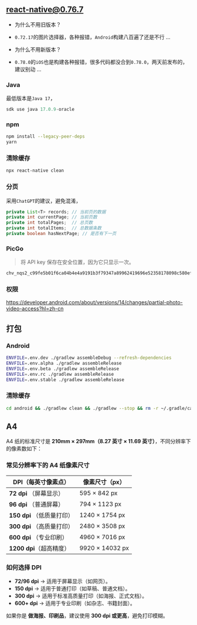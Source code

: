 ## react-native@0.76.7

- 为什么不用旧版本？
- `0.72.17`的图片选择器，各种报错，`Android`构建八百遍了还是不行 ...

- 为什么不用新版本？
- `0.78.0`的`iOS`也是构建各种报错，很多代码都没合到`0.78.0`，两天前发布的，建议别动 ...

### Java

最低版本是`Java 17`，

```java
sdk use java 17.0.9-oracle
```

### npm

```sh
npm install --legacy-peer-deps
yarn
```

### 清除缓存

```sh
npx react-native clean
```

### 分页

采用`ChatGPT`的建议，避免混淆，

```java
private List<T> records; // 当前页的数据
private int currentPage; // 当前页数
private int totalPages;  // 总页数
private int totalItems;  // 总数据条数
private boolean hasNextPage; // 是否有下一页
```

### PicGo

> 将 API key 保存在安全位置，因为它只显示一次。

```sh
chv_nqs2_c99fe5b01f6ca04b4e4a9191b3f79347a89962419696e52358178098c580ef3302005f91e9eceec0428f3a956b278e10f1c391ac9f52694137d5a034694c58b6
```

### 权限

https://developer.android.com/about/versions/14/changes/partial-photo-video-access?hl=zh-cn

## 打包

### Android

```bash
ENVFILE=.env.dev ./gradlew assembleDebug --refresh-dependencies
ENVFILE=.env.alpha ./gradlew assembleRelease
ENVFILE=.env.beta ./gradlew assembleRelease
ENVFILE=.env.rc ./gradlew assembleRelease
ENVFILE=.env.stable ./gradlew assembleRelease
```

### 清除缓存

```sh
cd android && ./gradlew clean && ./gradlew --stop && rm -r ~/.gradle/caches
```

## A4

A4 纸的标准尺寸是 **210mm × 297mm（8.27 英寸 × 11.69 英寸）**，不同分辨率下的像素数如下：

### **常见分辨率下的 A4 纸像素尺寸**

| DPI（每英寸像素点）        | **像素尺寸（px）** |
| -------------------------- | ------------------ |
| **72 dpi** （屏幕显示）    | 595 × 842 px       |
| **96 dpi** （普通屏幕）    | 794 × 1123 px      |
| **150 dpi** （低质量打印） | 1240 × 1754 px     |
| **300 dpi** （高质量打印） | 2480 × 3508 px     |
| **600 dpi** （专业印刷）   | 4960 × 7016 px     |
| **1200 dpi**（超高精度）   | 9920 × 14032 px    |

### **如何选择 DPI**

- **72/96 dpi** → 适用于屏幕显示（如网页）。
- **150 dpi** → 适用于普通打印（如草稿、普通文档）。
- **300 dpi** → 适用于标准高质量打印（如海报、正式文档）。
- **600+ dpi** → 适用于专业印刷（如杂志、书籍封面）。

如果你是 **做海报、印刷品**，建议使用 **300 dpi 或更高**，避免打印模糊。
